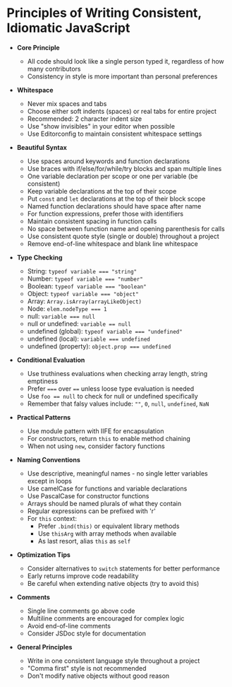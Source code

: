 # Principles of Writing Consistent, Idiomatic JavaScript

- **Core Principle**
  - All code should look like a single person typed it, regardless of how many contributors
  - Consistency in style is more important than personal preferences

- **Whitespace**
  - Never mix spaces and tabs
  - Choose either soft indents (spaces) or real tabs for entire project
  - Recommended: 2 character indent size
  - Use "show invisibles" in your editor when possible
  - Use Editorconfig to maintain consistent whitespace settings

- **Beautiful Syntax**
  - Use spaces around keywords and function declarations
  - Use braces with if/else/for/while/try blocks and span multiple lines
  - One variable declaration per scope or one per variable (be consistent)
  - Keep variable declarations at the top of their scope
  - Put `const` and `let` declarations at the top of their block scope
  - Named function declarations should have space after name
  - For function expressions, prefer those with identifiers
  - Maintain consistent spacing in function calls
  - No space between function name and opening parenthesis for calls
  - Use consistent quote style (single or double) throughout a project
  - Remove end-of-line whitespace and blank line whitespace

- **Type Checking**
  - String: `typeof variable === "string"`
  - Number: `typeof variable === "number"`
  - Boolean: `typeof variable === "boolean"`
  - Object: `typeof variable === "object"`
  - Array: `Array.isArray(arrayLikeObject)`
  - Node: `elem.nodeType === 1`
  - null: `variable === null`
  - null or undefined: `variable == null`
  - undefined (global): `typeof variable === "undefined"`
  - undefined (local): `variable === undefined`
  - undefined (property): `object.prop === undefined`

- **Conditional Evaluation**
  - Use truthiness evaluations when checking array length, string emptiness
  - Prefer `===` over `==` unless loose type evaluation is needed
  - Use `foo == null` to check for null or undefined specifically
  - Remember that falsy values include: `""`, `0`, `null`, `undefined`, `NaN`

- **Practical Patterns**
  - Use module pattern with IIFE for encapsulation
  - For constructors, return `this` to enable method chaining
  - When not using `new`, consider factory functions

- **Naming Conventions**
  - Use descriptive, meaningful names - no single letter variables except in loops
  - Use camelCase for functions and variable declarations
  - Use PascalCase for constructor functions
  - Arrays should be named plurals of what they contain
  - Regular expressions can be prefixed with 'r'
  - For `this` context:
    - Prefer `.bind(this)` or equivalent library methods
    - Use `thisArg` with array methods when available
    - As last resort, alias `this` as `self`

- **Optimization Tips**
  - Consider alternatives to `switch` statements for better performance
  - Early returns improve code readability
  - Be careful when extending native objects (try to avoid this)

- **Comments**
  - Single line comments go above code
  - Multiline comments are encouraged for complex logic
  - Avoid end-of-line comments
  - Consider JSDoc style for documentation

- **General Principles**
  - Write in one consistent language style throughout a project
  - "Comma first" style is not recommended
  - Don't modify native objects without good reason